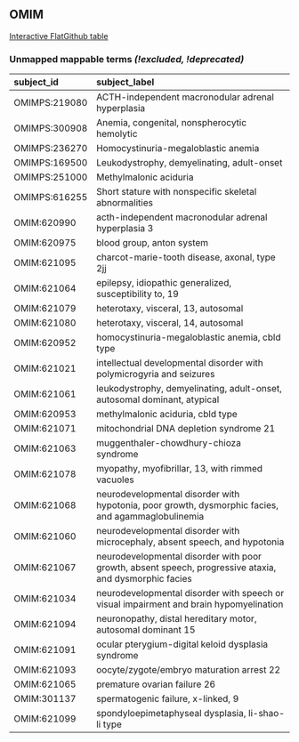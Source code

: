 ## OMIM
[Interactive FlatGithub table](https://flatgithub.com/monarch-initiative/mondo-ingest?filename=src/ontology/reports/omim_mapping_status.tsv)

### Unmapped mappable terms _(!excluded, !deprecated)_
| subject_id    | subject_label                                                                                          |
|:--------------|:-------------------------------------------------------------------------------------------------------|
| OMIMPS:219080 | ACTH-independent macronodular adrenal hyperplasia                                                      |
| OMIMPS:300908 | Anemia, congenital, nonspherocytic hemolytic                                                           |
| OMIMPS:236270 | Homocystinuria-megaloblastic anemia                                                                    |
| OMIMPS:169500 | Leukodystrophy, demyelinating, adult-onset                                                             |
| OMIMPS:251000 | Methylmalonic aciduria                                                                                 |
| OMIMPS:616255 | Short stature with nonspecific skeletal abnormalities                                                  |
| OMIM:620990   | acth-independent macronodular adrenal hyperplasia 3                                                    |
| OMIM:620975   | blood group, anton system                                                                              |
| OMIM:621095   | charcot-marie-tooth disease, axonal, type 2jj                                                          |
| OMIM:621064   | epilepsy, idiopathic generalized, susceptibility to, 19                                                |
| OMIM:621079   | heterotaxy, visceral, 13, autosomal                                                                    |
| OMIM:621080   | heterotaxy, visceral, 14, autosomal                                                                    |
| OMIM:620952   | homocystinuria-megaloblastic anemia, cbld type                                                         |
| OMIM:621021   | intellectual developmental disorder with polymicrogyria and seizures                                   |
| OMIM:621061   | leukodystrophy, demyelinating, adult-onset, autosomal dominant, atypical                               |
| OMIM:620953   | methylmalonic aciduria, cbld type                                                                      |
| OMIM:621071   | mitochondrial DNA depletion syndrome 21                                                                |
| OMIM:621063   | muggenthaler-chowdhury-chioza syndrome                                                                 |
| OMIM:621078   | myopathy, myofibrillar, 13, with rimmed vacuoles                                                       |
| OMIM:621068   | neurodevelopmental disorder with hypotonia, poor growth, dysmorphic facies, and agammaglobulinemia     |
| OMIM:621060   | neurodevelopmental disorder with microcephaly, absent speech, and hypotonia                            |
| OMIM:621067   | neurodevelopmental disorder with poor growth, absent speech, progressive ataxia, and dysmorphic facies |
| OMIM:621034   | neurodevelopmental disorder with speech or visual impairment and brain hypomyelination                 |
| OMIM:621094   | neuronopathy, distal hereditary motor, autosomal dominant 15                                           |
| OMIM:621091   | ocular pterygium-digital keloid dysplasia syndrome                                                     |
| OMIM:621093   | oocyte/zygote/embryo maturation arrest 22                                                              |
| OMIM:621065   | premature ovarian failure 26                                                                           |
| OMIM:301137   | spermatogenic failure, x-linked, 9                                                                     |
| OMIM:621099   | spondyloepimetaphyseal dysplasia, li-shao-li type                                                      |